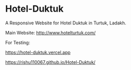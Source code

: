 # Hotel-Duktuk

A Responsive Website for Hotel Duktuk in Turtuk, Ladakh.

Main Website: http://www.hotelturtuk.com/

For Testing:

https://hotel-duktuk.vercel.app

https://rishu110067.github.io/Hotel-Duktuk/
